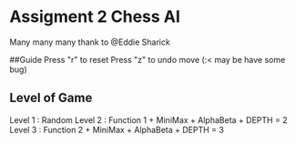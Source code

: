 
# Assigment 2 Chess AI
Many many many thank to @Eddie Sharick

##Guide
Press "r" to reset
Press "z" to undo move (:< may be have some bug)


## Level of Game
Level 1 : Random
Level 2 : Function 1 + MiniMax + AlphaBeta + DEPTH = 2
Level 3 : Function 2 + MiniMax + AlphaBeta + DEPTH = 3


